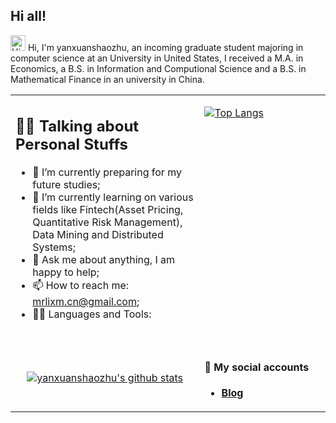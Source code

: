 ## Hi all!

<img height="25" src='https://qpluspicture.oss-cn-beijing.aliyuncs.com/6LjjQA/Hi.gif' alt='Hi' width="24"/> Hi, I'm yanxuanshaozhu, an incoming graduate student majoring in computer science at an University in United States, I received a M.A. in Economics, a B.S. in Information and Computional Science and a B.S. in Mathematical Finance in an university in China.
<p></p>

<table align="center">
<tr>
<td valign="top" width="60%">

## 🏋️‍♀️ <b>Talking about Personal Stuffs</b>
<!-- recent_releases starts -->

- 🔭 I’m currently preparing for my future studies;
- 🌱 I’m currently learning on various fields like Fintech(Asset Pricing, Quantitative Risk Management), Data Mining and Distributed Systems; 
- 💬 Ask me about anything, I am happy to help;
- 📫 How to reach me: mrlixm.cn@gmail.com;
- 🏊‍♂️ Languages and Tools: <code><img height="15" src="https://raw.githubusercontent.com/github/explore/topics/java/java.png"></code>
<code><img height="15" src="https://raw.githubusercontent.com/github/explore/topics/python/python.png"></code>
<code><img height="15" src="https://raw.githubusercontent.com/github/explore/topics/git/git.png"></code>
<code><img height="15" src="https://raw.githubusercontent.com/github/explore/topics/terminal/terminal.png"></code>
<code><img height="15" src="https://raw.githubusercontent.com/github/explore/topics/R/R.png"></code>
<!-- recent_releases ends -->
</td>
<td valign="top" width="40%">

[![Top Langs](https://github-readme-stats.vercel.app/api/top-langs/?username=yanxuanshaozhu)](https://github.com/yanxuanshaozhu/github-readme-stats)
</td>
</tr>
<tr>
<td>
<p align="center"><a href="https://github.com/yanxuanshaozhu"><img src="https://github-readme-stats.vercel.app/api?username=yanxuanshaozhu&hide_border=true&show_icons=true&theme=gruvbox" alt="yanxuanshaozhu's github stats"></a></p>

</td>
<td>

#### 🤗 My social accounts
- <strong><a href="https://yanxuanshaozhu.github.io">Blog</a></strong>


</td>
</tr>

</table>

